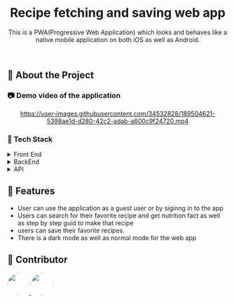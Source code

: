 <div align="center">

  <h1>Recipe fetching and saving web app</h1>
  
  <p>
    This is a PWA(Progressive Web Application) which looks and behaves like a native mobile application on both iOS as well as Android.
  </p>
  
</div>

<br />

<!-- About the Project -->
## :star2: About the Project


<!-- Screenshots -->
### :camera: Demo video of the application
<div align="center"> 

https://user-images.githubusercontent.com/34532828/189504621-5398ae1d-d280-42c2-adab-a600c9f24720.mp4
</div>


<!-- TechStack -->
### :space_invader: Tech Stack

<details>
  <summary>Front End</summary>
  <ul>
    <li>HTML</li>
    <li>CSS</li>
    <li>JavaScript</li>
    <li><a href="https://onsen.io/">Onsen UI</a></li>
  </ul>
</details>

<details>
  <summary>BackEnd</summary>
  <ul>
    <li><a href="https://firebase.google.com/">Firebase</a></li>
  </ul>
</details>
<details>
<summary>API</summary>
  <ul>
    <li><a href="https://rapidapi.com/">Rapid API</a></li>
  </ul>
</details>

<!-- Features -->
## :dart: Features

- User can use the application as a guest user or by siginng in to the app
- Users can search for their favorite recipe and get nutrition fact as well as step by step guid to make that recipe
- users can save their favorite recipes.
- There is a dark mode as well as normal mode for the web app

<!-- Contributing -->
## :wave: Contributor

<a href="https://github.com/ivanb47">
  <img src="https://avatars.githubusercontent.com/u/100738961?v=4" style="width:50px;height:50px;border-radius: 50%" />
</a>
<a href="https://github.com/udkhatri">
  <img src="https://avatars.githubusercontent.com/u/34532828?s=400&u=711ae709e314cb56700d4cf46ccbd55b4be5645a&v=4" style="width:50px;height:50px;border-radius: 50%" />
</a>
